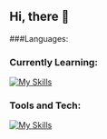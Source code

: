 ## Hi, there 👋

###Languages:

### Currently Learning: 
[![My Skills](https://skillicons.dev/icons?i=cpp,py,html)](https://skillicons.dev)

### Tools and Tech: 
[![My Skills](https://skillicons.dev/icons?i=notion,obsidian)](https://skillicons.dev)

